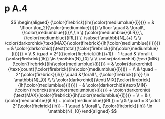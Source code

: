 # p A.4            

$$
            \begin{aligned}
            {\color{firebrick}{ih({\color{mediumblue}{i}})}}
            = & \lfloor \log_2({\color{mediumblue}{i}}) \rfloor
            \quad & \forall\, {\color{mediumblue}{i}}\,\in \{ {\color{mediumblue}{iLR}},\, {\color{mediumblue}{iRL}} \} \subset \mathbb{N}_{+}
            \\ \\
            \color{darkorchid}{\text{MAX}(\color{firebrick}{ih(\color{mediumblue}{i})})} = &
            \color{darkorchid}{\text{total}(\color{firebrick}{ih(\color{mediumblue}{i})})} = \\
            & \quad = 2^{({\color{firebrick}{ih}}+1)} - 1
            \quad & \forall \, {\color{firebrick}{ih}} \in \mathbb{N}_{0}
            \\ \\
            \color{darkorchid}{\text{MIN}(\color{firebrick}{ih(\color{mediumblue}{i})})} = &
            \color{darkorchid}{\text{count}(\color{firebrick}{ih(\color{mediumblue}{i})})} = \\
            & \quad = 2^{\color{firebrick}{ih}}
            \quad & \forall \, {\color{firebrick}{ih}} \in \mathbb{N}_{0}
            \\ \\
            \color{darkorchid}{\text{MIX}(\color{firebrick}{ih(\color{mediumblue}{i})})} = &
            \color{darkorchid}{\text{MIN}(\color{firebrick}{ih(\color{mediumblue}{i})})} +
            \color{darkorchid}{\text{MAX}(\color{firebrick}{ih(\color{mediumblue}{i})})} = \\
            = & \, (\color{mediumblue}{iLR} + \color{mediumblue}{iRL}) = \\
            & \quad = 3 \cdot 2^{\color{firebrick}{ih}} - 1
            \quad & \forall \, {\color{firebrick}{ih}} \in \mathbb{N}_{0}
            \end{aligned}
$$